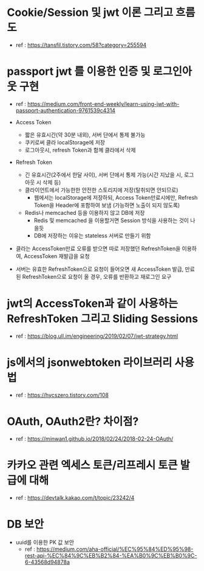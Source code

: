 
# Cookie/Session 및 jwt 이론 그리고 흐름도 

- ref : https://tansfil.tistory.com/58?category=255594

# passport jwt 를 이용한 인증 및 로그인아웃 구현

- ref : https://medium.com/front-end-weekly/learn-using-jwt-with-passport-authentication-9761539c4314

- Access Token
    - 짧은 유효시간(약 30분 내외), 서버 단에서 통제 불가능
    - 쿠키로써 클라 localStorage에 저장
    - 로그아웃시, refresh Token과 함께 클라에서 삭제

- Refresh Token
    - 긴 유효시간(2주에서 한달 사이), 서버 단에서 통제 가능(시간 지났을 시, 로그아웃 시 삭제 등)
    - 클라이언트에서 가능한한 안전한 스토리지에 저장(탈취되면 안되므로)
        - 웹에서는 localStorage에 저장하되, Access Token만료시에만, Refresh Token을 Header에 포함하여 보냄 (가능하면 노출이 되지 않도록)
    - Redis나 memcached 등을 이용하지 않고 DB에 저장
        - Redis 및 memcached 을 이용할거면 Session 방식을 사용하는 것이 나을듯
        - DB에 저장하는 이유는 stateless 서버로 만들기 위함

- 클라는 AccessToken만료 오류를 받으면 따로 저장했던 RefreshToken을 이용하여, AccessToken 재발급을 요청

- 서버는 유효한 RefreshToken으로 요청이 들어오면 새 AccessToken 발급, 만료된 RefreshToken으로 요청이 올 경우, 오류를 반환하고 재로그인 요구

# jwt의 AccessToken과 같이 사용하는 RefreshToken 그리고 Sliding Sessions

- ref : https://blog.ull.im/engineering/2019/02/07/jwt-strategy.html

# js에서의 jsonwebtoken 라이브러리 사용법

- ref : https://hycszero.tistory.com/108

# OAuth, OAuth2란? 차이점?

- ref : https://minwan1.github.io/2018/02/24/2018-02-24-OAuth/

# 카카오 관련 엑세스 토큰/리프레시 토큰 발급에 대해

- ref : https://devtalk.kakao.com/t/topic/23242/4

# DB 보안 

- uuid를 이용한 PK 값 보안
    - ref : https://medium.com/aha-official/%EC%95%84%ED%95%98-rest-api-%EC%84%9C%EB%B2%84-%EA%B0%9C%EB%B0%9C-6-43568d94878a